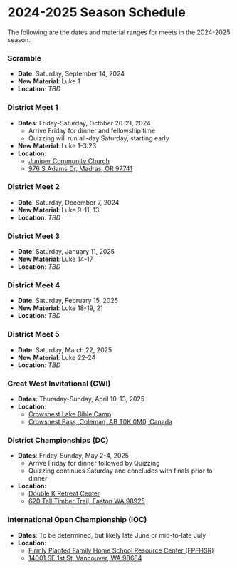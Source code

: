 # 2024-2025 Season Schedule

The following are the dates and material ranges for meets in the 2024-2025 season.

### Scramble

- **Date**: Saturday, September 14, 2024
- **New Material**: Luke 1
- **Location**: *TBD*

### District Meet 1

- **Dates**: Friday-Saturday, October 20-21, 2024
    - Arrive Friday for dinner and fellowship time
    - Quizzing will run all-day Saturday, starting early
- **New Material**: Luke 1-3:23
- **Location**:
    - [Juniper Community Church](https://www.junipercc.com)
    - [976 S Adams Dr, Madras, OR 97741](https://www.google.com/maps/dir//976+S+Adams+Dr,+Madras,+OR+97741)

### District Meet 2

- **Date**: Saturday, December 7, 2024
- **New Material**: Luke 9-11, 13
- **Location**: *TBD*

### District Meet 3

- **Date**: Saturday, January 11, 2025
- **New Material**: Luke 14-17
- **Location**: *TBD*

### District Meet 4

- **Date**: Saturday, February 15, 2025
- **New Material**: Luke 18-19, 21
- **Location**: *TBD*

### District Meet 5

- **Date**: Saturday, March 22, 2025
- **New Material**: Luke 22-24
- **Location**: *TBD*

### Great West Invitational (GWI)

- **Dates**: Thursday-Sunday, April 10-13, 2025
- **Location**:
    - [Crowsnest Lake Bible Camp](https://www.crowcamp.ca/)
    - [Crowsnest Pass, Coleman, AB T0K 0M0, Canada](https://www.google.com/maps/dir//Crowsnest+Lake+Bible+Camp/@49.6255545,-114.661002,17z)

### District Championships (DC)

- **Dates**: Friday-Sunday, May 2-4, 2025
    - Arrive Friday for dinner followed by Quizzing
    - Quizzing continues Saturday and concludes with finals prior to dinner
- **Location:**
    - [Double K Retreat Center](https://www.doublek.org)
    - [620 Tall Timber Trail, Easton WA 98925](https://www.google.com/maps/dir//Double+K+Retreat+Center,+620+Tall+Timber+Trail,+Easton,+WA+98925)

### International Open Championship (IOC)

- **Dates**: To be determined, but likely late June or mid-to-late July
- **Location**:
    - [Firmly Planted Family Home School Resource Center (FPFHSR)](https://www.firmlyplantedfamily.com/)
    - [14001 SE 1st St, Vancouver, WA 98684](https://www.google.com/maps/dir//14001+SE+1st+St,+Vancouver,+WA+98684)
